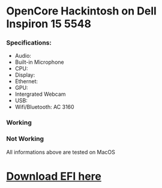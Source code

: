 # OpenCore Hackintosh on Dell Inspiron 15 5548
### Specifications:
- Audio: 
- Built-in Microphone
- CPU:
- Display:
- Ethernet:
- GPU:
- Intergrated Webcam
- USB:
- Wifi/Bluetooth: AC 3160

### Working

### Not Working

All informations above are tested on MacOS

# [Download EFI here](https://github.com/datpusheen123/oc-hackintosh-dell-inspiron-5548/releases)

